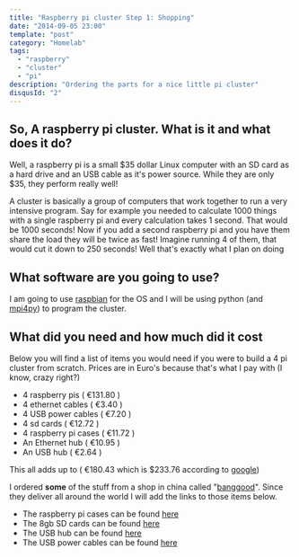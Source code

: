 ```yaml
---
title: "Raspberry pi cluster Step 1: Shopping"
date: "2014-09-05 23:00"
template: "post"
category: "Homelab"
tags:
  - "raspberry"
  - "cluster"
  - "pi"
description: "Ordering the parts for a nice little pi cluster"
disqusId: "2"
---
```


## So, A raspberry pi cluster. What is it and what does it do?

Well, a raspberry pi is a small $35 dollar Linux computer with an SD card as a hard drive and an USB cable as it's power source. While they are only $35, they perform really well!

A cluster is basically a group of computers that work together to run a very intensive program. Say for example you needed to calculate 1000 things with a single raspberry pi and every calculation takes 1 second. That would be 1000 seconds! Now if you add a second raspberry pi and you have them share the load they will be twice as fast! Imagine running 4 of them, that would cut it down to 250 seconds! Well that's exactly what I plan on doing

## What software are you going to use?

I am going to use [raspbian](http://www.raspbian.org/) for the OS and I will be using python (and [mpi4py](http://mpi4py.scipy.org/)) to program the cluster.

## What did you need and how much did it cost

Below you will find a list of items you would need if you were to build a 4 pi cluster from scratch. Prices are in Euro's because that's what I pay with (I know, crazy right?)

- 4 raspberry pis ( €131.80 )
- 4 ethernet cables ( €3.40 )
- 4 USB power cables ( €7.20 )
- 4 sd cards ( €12.72 )
- 4 raspberry pi cases ( €11.72 )
- An Ethernet hub ( €10.95 )
- An USB hub ( €2.64 )

This all adds up to ( €180.43 which is $233.76 according to [google](https://www.google.nl/search?site=&source=hp&q=180.43+euro+to+dollar&oq=180.43+euro+to+dollar&gs_l=hp.3..33i21l2.879.5191.0.5287.28.24.3.1.1.0.157.1273.22j1.23.0....0...1c.1.53.hp..9.19.917.0.jex09uDmbow))

I ordered **some** of the stuff from a shop in china called "[banggood](http://banggood.com)". Since they deliver all around the world I will add the links to those items below.

- The raspberry pi cases can be found [here](http://www.banggood.com/Transparent-Box-Case-Shell-For-Raspberry-Pi-512MB-Version-p-923015.html)
- The 8gb SD cards can be found [here](http://www.banggood.com/8GB-SD-HC-SDHC-Flash-Secure-Digital-Memory-Card-Camera-p-938458.html)
- The USB hub can be found [here](http://www.banggood.com/Wholesale-Laptop-PC-New-Black-4-Port-Tap-USB-2_0-High-Speed-Hub-ON-Or-OFF-Sharing-Switch-p-45306.html)
- The USB power cables can be found [here](http://www.banggood.com/Retractable-Micro-USB-Data-Sync-Charger-Cable-For-Cellphones-p-90245.html)
